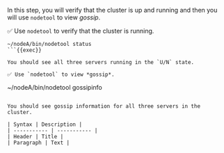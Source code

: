 In this step, you will verify that the cluster is up and running and then you will use `nodetool` to view *gossip*. 

✅ Use `nodetool` to verify that the cluster is running.
```
~/nodeA/bin/nodetool status
```{{exec}}

You should see all three servers running in the `U/N` state.

✅ Use `nodetool` to view *gossip*.
```
~/nodeA/bin/nodetool gossipinfo
```{{exec}}

You should see gossip information for all three servers in the cluster.

| Syntax | Description |
| ----------- | ----------- |
| Header | Title |
| Paragraph | Text |